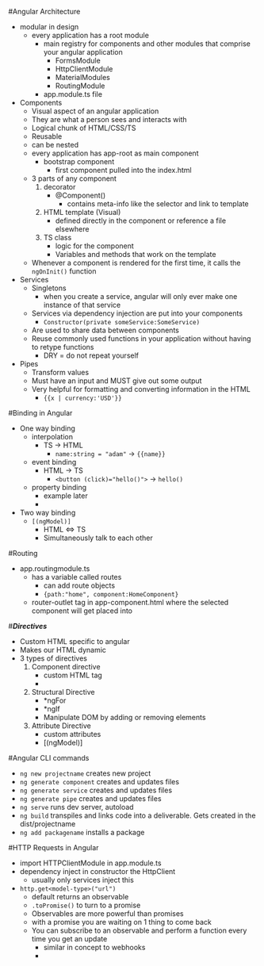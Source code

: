 #Angular Architecture
- modular in design
	- every application has a root module
		- main registry for components and other modules that comprise your angular application
			- FormsModule
			- HttpClientModule
			- MaterialModules
			- RoutingModule
		- app.module.ts file
- Components
	- Visual aspect of an angular application
	- They are what a person sees and interacts with
	- Logical chunk of HTML/CSS/TS
	- Reusable
	- can be nested
	- every application has app-root as main component
		- bootstrap component
			- first component pulled into the index.html
	- 3 parts of any component
		1. decorator
			- @Component()
				- contains meta-info like the selector and link to template
		2. HTML template (Visual)
			- defined directly in the component or reference a file elsewhere
		3. TS class
			- logic for the component
			- Variables and methods that work on the template
	- Whenever a component is rendered for the first time, it calls the `ngOnInit()` function
- Services
	- Singletons
		- when you create a service, angular will only ever make one instance of that service
	- Services via dependency injection are put into your components
		- `Constructor(private someService:SomeService)`
	- Are used to share data between components
	- Reuse commonly used functions in your application without having to retype functions
		- DRY = do not repeat yourself
- Pipes
	- Transform values
	- Must have an input and MUST give out some output
	- Very helpful for formatting and converting information in the HTML
		- `{{x | currency:'USD'}}`

#Binding in Angular
- One way binding
	- interpolation
		- TS -> HTML
			- `name:string = "adam"` -> `{{name}}`
	- event binding
		- HTML -> TS
			- `<button (click)="hello()">` -> `hello()`
	- property binding
		- example later
		- 
- Two way binding
	- `[(ngModel)]`
		- HTML <=> TS
		- Simultaneously talk to each other

#Routing
- app.routingmodule.ts
	- has a variable called routes
		- can add route objects
		- `{path:"home", component:HomeComponent}`
	- router-outlet tag in app-component.html where the selected component will get placed into

#***Directives***
- Custom HTML specific to angular
- Makes our HTML dynamic
- 3 types of directives
	1. Component directive
		- custom HTML tag 
		- <app-table-component>
	2. Structural Directive
		- *ngFor
		- *ngIf
		- Manipulate DOM by adding or removing elements
	3. Attribute Directive
		- custom attributes
		- [(ngModel)]

#Angular CLI commands
- `ng new projectname` creates new project
- `ng generate component` creates and updates files
- `ng generate service` creates and updates files
- `ng generate pipe` creates and updates files
- `ng serve` runs dev server, autoload
- `ng build` transpiles and links code into a deliverable. Gets created in the dist/projectname
- `ng add packagename` installs a package

#HTTP Requests in Angular
- import HTTPClientModule in app.module.ts
- dependency inject in constructor the HttpClient
	- usually only services inject this
- `http.get<model-type>("url")`
	- default returns an observable
	- `.toPromise()` to turn to a promise
	- Observables are more powerful than promises
	- with a promise you are waiting on 1 thing to come back
	- You can subscribe to an observable and perform a function every time you get an update
		- similar in concept to webhooks
		- 
